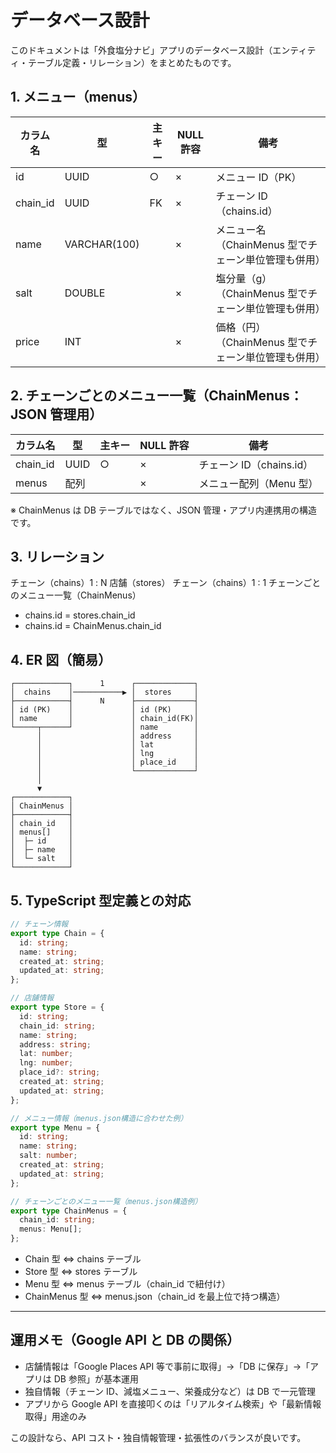 # データベース設計

このドキュメントは「外食塩分ナビ」アプリのデータベース設計（エンティティ・テーブル定義・リレーション）をまとめたものです。

## 1. メニュー（menus）

| カラム名 | 型           | 主キー | NULL 許容 | 備考                                                 |
| -------- | ------------ | ------ | --------- | ---------------------------------------------------- |
| id       | UUID         | ○      | ×         | メニュー ID（PK）                                    |
| chain_id | UUID         | FK     | ×         | チェーン ID（chains.id）                             |
| name     | VARCHAR(100) |        | ×         | メニュー名（ChainMenus 型でチェーン単位管理も併用）  |
| salt     | DOUBLE       |        | ×         | 塩分量（g）（ChainMenus 型でチェーン単位管理も併用） |
| price    | INT          |        | ×         | 価格（円）（ChainMenus 型でチェーン単位管理も併用）  |

## 2. チェーンごとのメニュー一覧（ChainMenus：JSON 管理用）

| カラム名 | 型   | 主キー | NULL 許容 | 備考                     |
| -------- | ---- | ------ | --------- | ------------------------ |
| chain_id | UUID | ○      | ×         | チェーン ID（chains.id） |
| menus    | 配列 |        | ×         | メニュー配列（Menu 型）  |

※ ChainMenus は DB テーブルではなく、JSON 管理・アプリ内連携用の構造です。

## 3. リレーション

チェーン（chains）1 : N 店舗（stores）
チェーン（chains）1 : 1 チェーンごとのメニュー一覧（ChainMenus）

- chains.id = stores.chain_id
- chains.id = ChainMenus.chain_id

## 4. ER 図（簡易）

```
┌────────────┐      1      ┌─────────────┐
│  chains    │───────────▶ │  stores     │
├────────────┤      N      ├─────────────┤
│ id (PK)    │             │ id (PK)     │
│ name       │             │ chain_id(FK)│
└─────┬──────┘             │ name        │
      │                    │ address     │
      │                    │ lat         │
      │                    │ lng         │
      │                    │ place_id    │
      │                    └─────────────┘
      │
      ▼
┌────────────┐
│ ChainMenus │
├────────────┤
│ chain_id   │
│ menus[]    │
│  ├─ id     │
│  ├─ name   │
│  └─ salt   │
└────────────┘
```

## 5. TypeScript 型定義との対応

```ts
// チェーン情報
export type Chain = {
  id: string;
  name: string;
  created_at: string;
  updated_at: string;
};

// 店舗情報
export type Store = {
  id: string;
  chain_id: string;
  name: string;
  address: string;
  lat: number;
  lng: number;
  place_id?: string;
  created_at: string;
  updated_at: string;
};

// メニュー情報（menus.json構造に合わせた例）
export type Menu = {
  id: string;
  name: string;
  salt: number;
  created_at: string;
  updated_at: string;
};

// チェーンごとのメニュー一覧（menus.json構造例）
export type ChainMenus = {
  chain_id: string;
  menus: Menu[];
};
```

- Chain 型 ⇔ chains テーブル
- Store 型 ⇔ stores テーブル
- Menu 型 ⇔ menus テーブル（chain_id で紐付け）
- ChainMenus 型 ⇔ menus.json（chain_id を最上位で持つ構造）

---

## 運用メモ（Google API と DB の関係）

- 店舗情報は「Google Places API 等で事前に取得」→「DB に保存」→「アプリは DB 参照」が基本運用
- 独自情報（チェーン ID、減塩メニュー、栄養成分など）は DB で一元管理
- アプリから Google API を直接叩くのは「リアルタイム検索」や「最新情報取得」用途のみ

この設計なら、API コスト・独自情報管理・拡張性のバランスが良いです。
